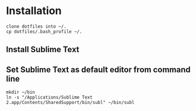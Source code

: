 # Installation

    clone dotfiles into ~/.
    cp dotfiles/.bash_profile ~/.


## Install Sublime Text

## Set Sublime Text as default editor from command line

    mkdir ~/bin
    ln -s "/Applications/Sublime Text 2.app/Contents/SharedSupport/bin/subl" ~/bin/subl

